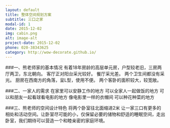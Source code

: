 ```yaml
---
layout: default
title: 整体空间规划方案
subtitle: 三口之家
modal-id: 1
date: 2015-12-02
img: cabin.png
alt: image-alt
project-date: 2015-12-02
phone: 020-38343625
category: http://wow-decorate.github.io/
---
```


###一、熊老师家的基本情况
有着18年房龄的高层单元房，户型较老旧，三房两厅两卫，东北朝向。
客厅正对阳台采光较好。
餐厅采光差。
两个卫生间都没有采光。
厨房在西南方的角落，呈L型，使用不便。
两个客卧的面积较大，较宽敞。

###二、一家人的需求
在家里可以安静工作的地方
可以全家人一起做饭的地方
可以和朋友一起看球看电影的地方
像电影里一样的衣帽间
可以种花种菜的地方

###三、熊老师的空间设计特色
将两个卧室往北面缩进2米 让一家三口有更多的相处和活动空间。让卧室尽可能的小，仅保留必要的储物和舒适的睡眠空间，走出卧室，我们期待可以营造一个和睦亲密的家庭环境。

